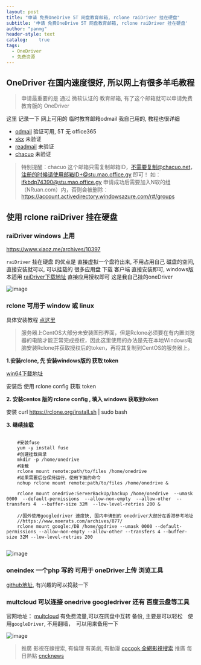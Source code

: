 ```yaml
---
layout: post
title: "申请 免费OneDrive 5T 网盘教育邮箱, rclone raiDriver 挂在硬盘"
subtitle: '申请 免费OneDrive 5T 网盘教育邮箱, rclone raiDriver 挂在硬盘'
author: "panmg"
header-style: text
catalog:    true
tags:
  - OneDriver 
  - 免费资源
---
```



## OneDriver 在国内速度很好, 所以网上有很多羊毛教程

> 申请最重要的是 通过 微软认证的 教育邮箱, 有了这个邮箱就可以申请免费教育版的 OneDriver

这里 记录一下 网上可用的 临时教育邮箱odmail 我自己用的, 教程也很详细

* [odmail](https://search.cocook.cn/redirect?url=https://t.odmail.cn/)   验证可用, 5T 无 office365
* [xkx](https://search.cocook.cn/redirect?url=http://xkx.me/)   未验证
* [readmail](https://search.cocook.cn/redirect?url=http://onedrive.readmail.net/)   未验证
* [chacuo](https://search.cocook.cn/redirect?url=http://24mail.chacuo.net/)   未验证

>特别提醒：chacuo 这个邮箱只需复制邮箱ID，不需要复制@chacuo.net，注册的时候请使用邮箱ID+@stu.mao.office.gy 即可！
如：ifkbdp74390@stu.mao.office.gy
申请成功后需要加入N软的组（NRuan.com）内，否则会被删除：https://account.activedirectory.windowsazure.com/r#/groups



## 使用 rclone raiDriver 挂在硬盘

### raiDriver windows 上用

https://www.xiaoz.me/archives/10397

`raiDriver` 挂在硬盘 的优点是 直接虚拟一个盘符出来, 不用占用自己 磁盘的空间, 直接安装就可以, 可以挂载的 很多应用盘
下载 客户端 直接安装即可, windows版本适用  [raiDriver下载地址](https://search.cocook.cn/redirect?url=https://www.raidrive.com/Download) 
直接应用授权即可
这是我自己挂的oneDriver 

![image](https://cocook.cn/img/raidriver.jpg)


### rclone 可用于 window 或 linux

具体安装教程 [点这里](https://search.cocook.cn/redirect?url=https://www.xiaoz.me/archives/10397)

>服务器上CentOS大部分未安装图形界面，但是Rclone必须要在有内置浏览器的电脑才能正常完成授权，因此这里使用的办法是先在本地Windows电脑安装Rclone并获取授权后的token，再将其复制到CentOS的服务器上。

**1.安装rclone, 先 安装windows版的 获取 token**
	
[win64下载地址 ](https://downloads.rclone.org/v1.41/rclone-v1.41-windows-amd64.zip)

 安装后 使用 rclone config 获取 token 

**2. 安装centos 版的 rclone config , 填入 windows 获取到token**
	
安装 curl https://rclone.org/install.sh | sudo bash
	
**3. 继续挂载**
```nginx

	#安装fuse
	yum -y install fuse
	#创建挂载目录
	mkdir -p /home/onedrive
	#挂载
	rclone mount remote:path/to/files /home/onedrive
	#如果需要后台保持运行，使用下面的命令
	nohup rclone mount remote:path/to/files /home/onedrive &
	
	rclone mount onedrive:ServerBackUp/backup /home/onedrive  --umask 0000  --default-permissions  --allow-non-empty  --allow-other  --transfers 4  --buffer-size 32M  --low-level-retries 200 &
	
	//国外使用googledriver 速度快, 国内申请到的 onedriver大部分在香港参考地址
	//https://www.moerats.com/archives/877/
	rclone mount google:/DB /home/ggdrive --umask 0000 --default-permissions --allow-non-empty --allow-other --transfers 4 --buffer-size 32M --low-level-retries 200
	
```
	
![image](https://cocook.cn/img/rclone.jpg)

### oneindex 一个php 写的 可用于 oneDriver上传 浏览工具

 [github地址](https://github.com/donwa/oneindex), 有兴趣的可以捣鼓一下
 

### multcloud  可以连接 onedrive googledriver 还有 百度云盘等工具

官网地址： [multcloud](https://search.cocook.cn/redirect?url=https://www.multcloud.com)
有免费流量,可以在网盘中互转 备份, 主要是可以轻松　使用`googleDriver`, 不用翻墙，　可以用来备用一下

![image](https://cocook.cn/img/multCloud.jpg)


>推廣 影視在線搜索, 有倫理 有美劇, 有動漫   [cocook 全網影視搜索](https://search.cocook.cn/)
推廣 每日熱點   [cncknews](https://www.cncknews.com/)

